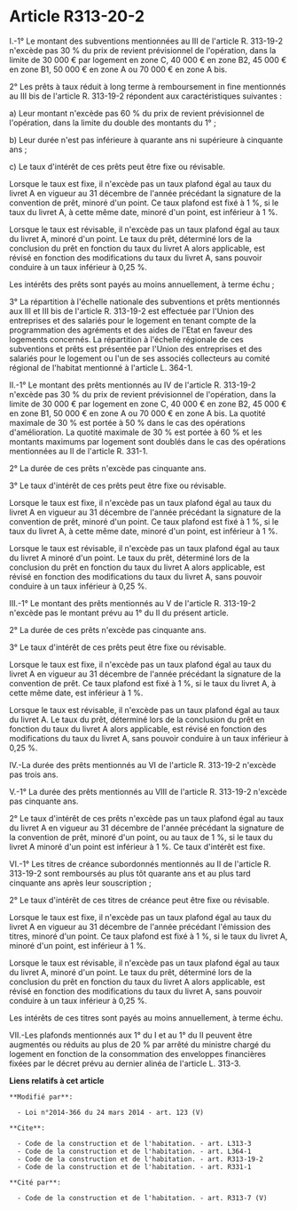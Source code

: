 # Article R313-20-2

I.-1° Le montant des subventions mentionnées au III de l'article R. 313-19-2 n'excède pas 30 % du prix de revient
prévisionnel de l'opération, dans la limite de 30 000 € par logement en zone C, 40 000 € en zone B2, 45 000 € en zone B1, 50
000 € en zone A ou 70 000 € en zone A bis. 

2° Les prêts à taux réduit à long terme à remboursement in fine mentionnés au III bis de l'article R. 313-19-2 répondent aux
caractéristiques suivantes : 

a) Leur montant n'excède pas 60 % du prix de revient prévisionnel de l'opération, dans la limite du double des montants du
1° ; 

b) Leur durée n'est pas inférieure à quarante ans ni supérieure à cinquante ans ; 

c) Le taux d'intérêt de ces prêts peut être fixe ou révisable. 

Lorsque le taux est fixe, il n'excède pas un taux plafond égal au taux du livret A en vigueur au 31 décembre de l'année
précédant la signature de la convention de prêt, minoré d'un point. Ce taux plafond est fixé à 1 %, si le taux du livret A, à
cette même date, minoré d'un point, est inférieur à 1 %. 

Lorsque le taux est révisable, il n'excède pas un taux plafond égal au taux du livret A, minoré d'un point. Le taux du prêt,
déterminé lors de la conclusion du prêt en fonction du taux du livret A alors applicable, est révisé en fonction des
modifications du taux du livret A, sans pouvoir conduire à un taux inférieur à 0,25 %. 

Les intérêts des prêts sont payés au moins annuellement, à terme échu ; 

3° La répartition à l'échelle nationale des subventions et prêts mentionnés aux III et III bis de l'article R. 313-19-2 est
effectuée par l'Union des entreprises et des salariés pour le logement en tenant compte de la programmation des agréments et
des aides de l'Etat en faveur des logements concernés. La répartition à l'échelle régionale de ces subventions et prêts est
présentée par l'Union des entreprises et des salariés pour le logement ou l'un de ses associés collecteurs au comité régional
de l'habitat mentionné à l'article L. 364-1. 

II.-1° Le montant des prêts mentionnés au IV de l'article R. 313-19-2 n'excède pas 30 % du prix de revient prévisionnel de
l'opération, dans la limite de 30 000 € par logement en zone C, 40 000 € en zone B2, 45 000 € en zone B1, 50 000 € en zone A
ou 70 000 € en zone A bis. La quotité maximale de 30 % est portée à 50 % dans le cas des opérations d'amélioration. La
quotité maximale de 30 % est portée à 60 % et les montants maximums par logement sont doublés dans le cas des opérations
mentionnées au II de l'article R. 331-1.

2° La durée de ces prêts n'excède pas cinquante ans. 

3° Le taux d'intérêt de ces prêts peut être fixe ou révisable. 

Lorsque le taux est fixe, il n'excède pas un taux plafond égal au taux du livret A en vigueur au 31 décembre de l'année
précédant la signature de la convention de prêt, minoré d'un point. Ce taux plafond est fixé à 1 %, si le taux du livret A, à
cette même date, minoré d'un point, est inférieur à 1 %. 

Lorsque le taux est révisable, il n'excède pas un taux plafond égal au taux du livret A minoré d'un point. Le taux du prêt,
déterminé lors de la conclusion du prêt en fonction du taux du livret A alors applicable, est révisé en fonction des
modifications du taux du livret A, sans pouvoir conduire à un taux inférieur à 0,25 %. 

III.-1° Le montant des prêts mentionnés au V de l'article R. 313-19-2 n'excède pas le montant prévu au 1° du II du présent
article. 

2° La durée de ces prêts n'excède pas cinquante ans. 

3° Le taux d'intérêt de ces prêts peut être fixe ou révisable. 

Lorsque le taux est fixe, il n'excède pas un taux plafond égal au taux du livret A en vigueur au 31 décembre de l'année
précédant la signature de la convention de prêt. Ce taux plafond est fixé à 1 %, si le taux du livret A, à cette même date,
est inférieur à 1 %. 

Lorsque le taux est révisable, il n'excède pas un taux plafond égal au taux du livret A. Le taux du prêt, déterminé lors de
la conclusion du prêt en fonction du taux du livret A alors applicable, est révisé en fonction des modifications du taux du
livret A, sans pouvoir conduire à un taux inférieur à 0,25 %. 

IV.-La durée des prêts mentionnés au VI de l'article R. 313-19-2 n'excède pas trois ans. 

V.-1° La durée des prêts mentionnés au VIII de l'article R. 313-19-2 n'excède pas cinquante ans. 

2° Le taux d'intérêt de ces prêts n'excède pas un taux plafond égal au taux du livret A en vigueur au 31 décembre de l'année
précédant la signature de la convention de prêt, minoré d'un point, ou au taux de 1 %, si le taux du livret A minoré d'un
point est inférieur à 1 %. Ce taux d'intérêt est fixe. 

VI.-1° Les titres de créance subordonnés mentionnés au II de l'article R. 313-19-2 sont remboursés au plus tôt quarante ans
et au plus tard cinquante ans après leur souscription ; 

2° Le taux d'intérêt de ces titres de créance peut être fixe ou révisable. 

Lorsque le taux est fixe, il n'excède pas un taux plafond égal au taux du livret A en vigueur au 31 décembre de l'année
précédant l'émission des titres, minoré d'un point. Ce taux plafond est fixé à 1 %, si le taux du livret A, minoré d'un
point, est inférieur à 1 %. 

Lorsque le taux est révisable, il n'excède pas un taux plafond égal au taux du livret A, minoré d'un point. Le taux du prêt,
déterminé lors de la conclusion du prêt en fonction du taux du livret A alors applicable, est révisé en fonction des
modifications du taux du livret A, sans pouvoir conduire à un taux inférieur à 0,25 %. 

Les intérêts de ces titres sont payés au moins annuellement, à terme échu. 

VII.-Les plafonds mentionnés aux 1° du I et au 1° du II peuvent être augmentés ou réduits au plus de 20 % par arrêté du
ministre chargé du logement en fonction de la consommation des enveloppes financières fixées par le décret prévu au dernier
alinéa de l'article L. 313-3.

**Liens relatifs à cet article**

	**Modifié par**:

	  - Loi n°2014-366 du 24 mars 2014 - art. 123 (V)

	**Cite**:

	  - Code de la construction et de l'habitation. - art. L313-3
	  - Code de la construction et de l'habitation. - art. L364-1
	  - Code de la construction et de l'habitation. - art. R313-19-2
	  - Code de la construction et de l'habitation. - art. R331-1

	**Cité par**:

	  - Code de la construction et de l'habitation. - art. R313-7 (V)
